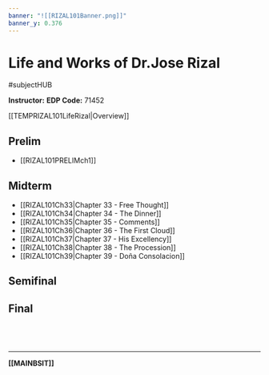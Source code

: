 ```yaml
---
banner: "![[RIZAL101Banner.png]]"
banner_y: 0.376
---
```

# Life and Works of Dr.Jose Rizal
#subjectHUB 

**Instructor:** 
**EDP Code:** 71452

[[TEMPRIZAL101LifeRizal|Overview]]

## Prelim
- [[RIZAL101PRELIMch1]]
## Midterm
- [[RIZAL101Ch33|Chapter 33 - Free Thought]]
- [[RIZAL101Ch34|Chapter 34 - The Dinner]]
- [[RIZAL101Ch35|Chapter 35 - Comments]]
- [[RIZAL101Ch36|Chapter 36 - The First Cloud]]
- [[RIZAL101Ch37|Chapter 37 - His Excellency]]
- [[RIZAL101Ch38|Chapter 38 - The Procession]]
- [[RIZAL101Ch39|Chapter 39 - Doña Consolacion]]
## Semifinal
## Final

<br>

# 
---
**[[MAINBSIT]]**
